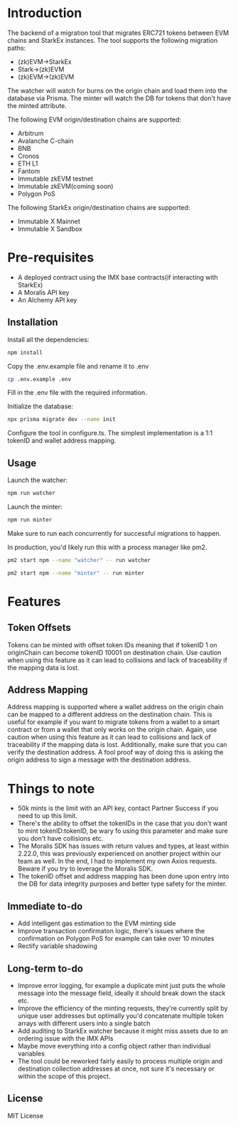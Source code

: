 # Introduction

The backend of a migration tool that migrates ERC721 tokens between EVM chains and StarkEx instances. The tool supports the following migration paths:
* (zk)EVM->StarkEx
* Stark->(zk)EVM
* (zk)EVM->(zk)EVM

The watcher will watch for burns on the origin chain and load them into the database via Prisma.
The minter will watch the DB for tokens that don't have the minted attribute.

The following EVM origin/destination chains are supported:
* Arbitrum
* Avalanche C-chain
* BNB
* Cronos
* ETH L1
* Fantom
* Immutable zkEVM testnet
* Immutable zkEVM(coming soon)
* Polygon PoS

The following StarkEx origin/destination chains are supported:
* Immutable X Mainnet
* Immutable X Sandbox

# Pre-requisites
* A deployed contract using the IMX base contracts(if interacting with StarkEx)
* A Moralis API key
* An Alchemy API key

## Installation
Install all the dependencies:
```bash
npm install
```
Copy the .env.example file and rename it to .env
```bash
cp .env.example .env
```
Fill in the .env file with the required information.

Initialize the database:
```bash
npx prisma migrate dev --name init
```

Configure the tool in configure.ts. The simplest implementation is a 1:1 tokenID and wallet address mapping. 

## Usage
Launch the watcher:
```bash
npm run watcher
```
Launch the minter:
```bash
npm run minter
```

Make sure to run each concurrently for successful migrations to happen.

In production, you'd likely run this with a process manager like pm2.
```bash
pm2 start npm --name "watcher" -- run watcher
```
```bash
pm2 start npm --name "minter" -- run minter
```
# Features
## Token Offsets
Tokens can be minted with offset token IDs meaning that if tokenID 1 on originChain can become tokenID 10001 on destination chain. Use caution when using this feature as it can lead to collisions and lack of traceability if the mapping data is lost.

## Address Mapping
Address mapping is supported where a wallet address on the origin chain can be mapped to a different address on the destination chain. This is useful for example if you want to migrate tokens from a wallet to a smart contract or from a wallet that only works on the origin chain. Again, use caution when using this feature as it can lead to collisions and lack of traceability if the mapping data is lost. Additionally, make sure that you can verify the destination address. A fool proof way of doing this is asking the origin address to sign a message with the destination address.

# Things to note
* 50k mints is the limit with an API key, contact Partner Success if you need to up this limit.
* There's the ability to offset the tokenIDs in the case that you don't want to mint tokenID:tokenID, be wary fo using this parameter and make sure you don't have collisions etc.
* The Moralis SDK has issues with return values and types, at least within 2.22.0, this was previously experienced on another project within our team as well. In the end, I had to implement my own Axios requests. Beware if you try to leverage the Moralis SDK.
* The tokenID offset and address mapping has been done upon entry into the DB for data integrity purposes and better type safety for the minter.

## Immediate to-do
* Add intelligent gas estimation to the EVM minting side
* Improve transaction confirmaton logic, there's issues where the confirmation on Polygon PoS for example can take over 10 minutes
* Rectify variable shadowing

## Long-term to-do
* Improve error logging, for example a duplicate mint just puts the whole message into the message field, ideally it should break down the stack etc.
* Improve the efficiency of the minting requests, they're currently split by unique user addresses but optimally you'd concatenate multiple token arrays with different users into a single batch
* Add auditing to StarkEx watcher because it might miss assets due to an ordering issue with the IMX APIs
* Maybe move everything into a config object rather than individual variables
* The tool could be reworked fairly easily to process multiple origin and destination collection addresses at once, not sure it's necessary or within the scope of this project.

## License
MIT License